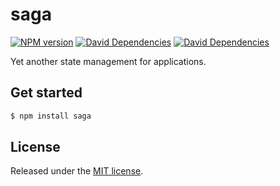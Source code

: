 # saga

[![NPM version](https://img.shields.io/npm/v/saga.svg?logo=npm)](https://www.npmjs.com/package/saga) [![David Dependencies](https://img.shields.io/david/reactway/saga.svg?path=packages%2Fsaga)](https://david-dm.org/reactway/saga?path=packages%2Fsaga) [![David Dependencies](https://img.shields.io/david/dev/reactway/saga.svg?path=packages%2Fsaga&type=dev)](https://david-dm.org/reactway/saga?path=packages%2Fsaga&type=dev)

Yet another state management for applications.

## Get started

```sh
$ npm install saga
```

## License

Released under the [MIT license](LICENSE).
